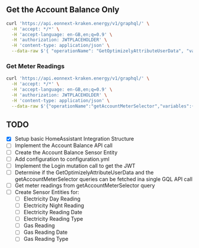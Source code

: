 ## Get the Account Balance Only
```bash
curl 'https://api.eonnext-kraken.energy/v1/graphql/' \
  -H 'accept: */*' \
  -H 'accept-language: en-GB,en;q=0.9' \
  -H 'authorization: JWTPLACEHOLDER' \
  -H 'content-type: application/json' \
  --data-raw $'{ "operationName": "GetOptimizelyAttributeUserData", "variables": { "accountNumber": "A-CC0UN7-NUM83R" }, "query": "query GetOptimizelyAttributeUserData($accountNumber: String!) {\\n      account(accountNumber: $accountNumber) {balance}}"}'
```

### Get Meter Readings
```bash
curl 'https://api.eonnext-kraken.energy/v1/graphql/' \
  -H 'accept: */*' \
  -H 'accept-language: en-GB,en;q=0.9' \
  -H 'authorization: JWTPLACEHOLDER' \
  -H 'content-type: application/json' \
  --data-raw $'{"operationName":"getAccountMeterSelector","variables":{"accountNumber":"A-CC0UN7-NUM83R","showInactive":true},"query":"query getAccountMeterSelector($accountNumber: String!, $showInactive: Boolean!) {\\n  properties(accountNumber: $accountNumber) {\\n    ...MeterSelectorPropertyFields\\n    __typename\\n  }\\n}\\n\\nfragment MeterSelectorPropertyFields on PropertyType {\\n  __typename\\n  electricityMeterPoints {\\n    ...MeterSelectorElectricityMeterPointFields\\n    __typename\\n  }\\n  gasMeterPoints {\\n    ...MeterSelectorGasMeterPointFields\\n    __typename\\n  }\\n  id\\n  postcode\\n}\\n\\nfragment MeterSelectorElectricityMeterPointFields on ElectricityMeterPointType {\\n  __typename\\n  id\\n  meters(includeInactive: $showInactive) {\\n    ...MeterSelectorElectricityMeterFields\\n    __typename\\n  }\\n}\\n\\nfragment MeterSelectorElectricityMeterFields on ElectricityMeterType {\\n  __typename\\n  activeTo\\n  id\\n  registers {\\n    id\\n    name\\n    __typename\\n  }\\n  readings(first: 100) {\\n    edges {\\n      node {\\n        id\\n        readAt\\n        source\\n        registers {\\n          isQuarantined\\n          __typename\\n        }\\n        __typename\\n      }\\n      __typename\\n    }\\n    __typename\\n  }\\n  serialNumber\\n}\\n\\nfragment MeterSelectorGasMeterPointFields on GasMeterPointType {\\n  __typename\\n  id\\n  meters(includeInactive: $showInactive) {\\n    ...MeterSelectorGasMeterFields\\n    __typename\\n  }\\n}\\n\\nfragment MeterSelectorGasMeterFields on GasMeterType {\\n  __typename\\n  activeTo\\n  id\\n  registers {\\n    id\\n    name\\n    __typename\\n  }\\n  readings(first: 100) {\\n    edges {\\n      node {\\n        id\\n        readAt\\n        source\\n        registers {\\n          isQuarantined\\n          __typename\\n        }\\n        __typename\\n      }\\n      __typename\\n    }\\n    __typename\\n  }\\n  serialNumber\\n}\\n"}'
  ```

## TODO
- [X] Setup basic HomeAssistant Integration Structure
- [ ] Implement the Account Balance API call
- [ ] Create the Account Balance Sensor Entity
- [ ] Add configuration to configuration.yml
- [ ] Implement the Login mutation call to get the JWT
- [ ] Determine if the GetOptimizelyAttributeUserData and the getAccountMeterSelector queries can be fetched ina single GQL API call
- [ ] Get meter readings from getAccountMeterSelector query
- [ ] Create Sensor Entities for:
  - [ ] Electricity Day Reading
  - [ ] Electricity Night Reading 
  - [ ] Electricity Reading Date
  - [ ] Electricity Reading Type
  - [ ] Gas Reading 
  - [ ] Gas Reading Date
  - [ ] Gas Reading Type
